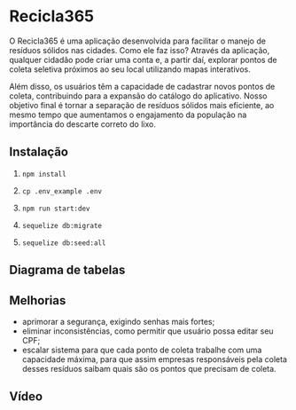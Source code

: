 # Recicla365

O Recicla365 é uma aplicação desenvolvida para facilitar o manejo de resíduos sólidos nas cidades. Como ele faz isso? Através da aplicação, qualquer cidadão pode criar uma conta e, a partir daí, explorar pontos de coleta seletiva próximos ao seu local utilizando mapas interativos.

Além disso, os usuários têm a capacidade de cadastrar novos pontos de coleta, contribuindo para a expansão do catálogo do aplicativo. Nosso objetivo final é tornar a separação de resíduos sólidos mais eficiente, ao mesmo tempo que aumentamos o engajamento da população na importância do descarte correto do lixo.

## Instalação

1. `npm install`

2. `cp .env_example .env`

3. `npm run start:dev`

4. `sequelize db:migrate`

5. `sequelize db:seed:all`

## Diagrama de tabelas

## Melhorias

- aprimorar a segurança, exigindo senhas mais fortes;
- eliminar inconsistências, como permitir que usuário possa editar seu CPF;
- escalar sistema para que cada ponto de coleta trabalhe com uma capacidade máxima, para que assim empresas responsáveis pela coleta desses resíduos saibam quais são os pontos que precisam de coleta.

## Vídeo
